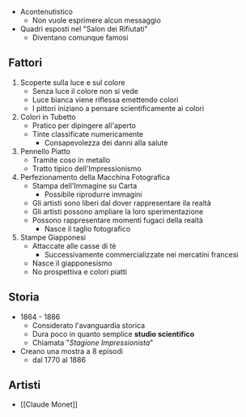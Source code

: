  - Acontenutistico
	- Non vuole esprimere alcun messaggio
- Quadri esposti nel "Salon dei Rifiutati"
	- Diventano comunque famosi

## Fattori
1. Scoperte sulla luce e sul colore
	- Senza luce il colore non si vede
	- Luce bianca viene riflessa emettendo colori
	- I pittori iniziano a pensare scientificamente ai colori
2. Colori in Tubetto
	- Pratico per dipingere all'aperto
	- Tinte classificate numericamente
		- Consapevolezza dei danni alla salute
3. Pennello Piatto
	- Tramite coso in metallo
	- Tratto tipico dell'Impressionismo
4. Perfezionamento della Macchina Fotografica
	- Stampa dell'Immagine su Carta
		- Possibile riprodurre immagini
	- Gli artisti sono liberi dal dover rappresentare ila realtà
	- Gli artisti possono ampliare la loro sperimentazione
	- Possono rappresentare momenti fugaci della realtà
		- Nasce il taglio fotografico
5. Stampe Giapponesi
	- Attaccate alle casse di tè
		- Successivamente commercializzate nei mercatini francesi
	- Nasce il giapponesismo
	- No prospettiva e colori piatti

## Storia
- 1864 - 1886
	- Considerato l'avanguardia storica
	- Dura poco in quanto semplice **studio scientifico**
	- Chiamata "*Stagione Impressionista*"
- Creano una mostra a 8 episodi
	- dal 1770 al 1886

## Artisti
- [[Claude Monet]]